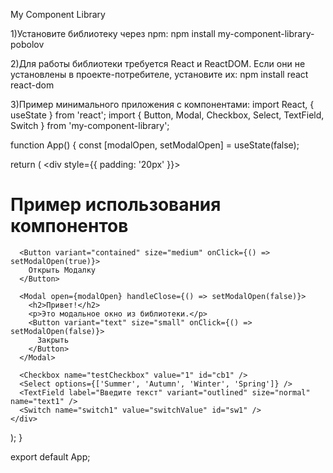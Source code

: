  My Component Library

1)Установите библиотеку через npm:
npm install my-component-library-pobolov

2)Для работы библиотеки требуется React и ReactDOM. Если они не установлены в проекте-потребителе, установите их:
npm install react react-dom

3)Пример минимального приложения с компонентами:
import React, { useState } from 'react';
import { Button, Modal, Checkbox, Select, TextField, Switch } from 'my-component-library';

function App() {
  const [modalOpen, setModalOpen] = useState(false);

  return (
    <div style={{ padding: '20px' }}>
      <h1>Пример использования компонентов</h1>

      <Button variant="contained" size="medium" onClick={() => setModalOpen(true)}>
        Открыть Модалку
      </Button>

      <Modal open={modalOpen} handleClose={() => setModalOpen(false)}>
        <h2>Привет!</h2>
        <p>Это модальное окно из библиотеки.</p>
        <Button variant="text" size="small" onClick={() => setModalOpen(false)}>
          Закрыть
        </Button>
      </Modal>

      <Checkbox name="testCheckbox" value="1" id="cb1" />
      <Select options={['Summer', 'Autumn', 'Winter', 'Spring']} />
      <TextField label="Введите текст" variant="outlined" size="normal" name="text1" />
      <Switch name="switch1" value="switchValue" id="sw1" />
    </div>
  );
}

export default App;


